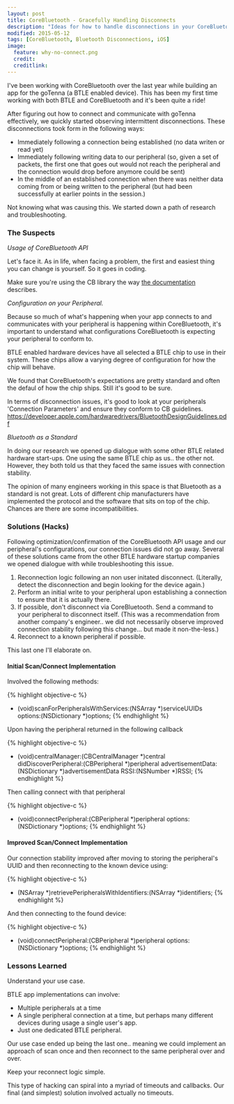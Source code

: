 ```yaml
---
layout: post
title: CoreBluetooth - Gracefully Handling Disconnects
description: "Ideas for how to handle disconnections in your CoreBluetooth app"
modified: 2015-05-12
tags: [CoreBluetooth, Bluetooth Disconnections, iOS]
image:
  feature: why-no-connect.png
  credit: 
  creditlink: 
---
```


I've been working with CoreBluetooth over the last year while building an app for the goTenna (a BTLE enabled device). This has been my first time working with both BTLE and CoreBluetooth and it's been quite a ride!

After figuring out how to connect and communicate with goTenna effectively, we quickly started observing intermittent disconnections. These disconnections took form in the following ways:

* Immediately following a connection being established (no data writen or read yet)
* Immediately following writing data to our peripheral (so, given a set of packets, the first one that goes out would not reach the peripheral and the connection would drop before anymore could be sent)
* In the middle of an established connection when there was neither data coming from or being written to the peripheral (but had been successfully at earlier points in the session.)

Not knowing what was causing this. We started down a path of research and troubleshooting.

### The Suspects

*Usage of CoreBluetooth API*

Let's face it. As in life, when facing a problem, the first and easiest thing you can change is yourself. So it goes in coding.

Make sure you're using the CB library the way [the documentation](https://developer.apple.com/library/ios/documentation/NetworkingInternetWeb/Conceptual/CoreBluetooth_concepts/AboutCoreBluetooth/Introduction.html) describes.

*Configuration on your Peripheral.*

Because so much of what's happening when your app connects to and communicates with your peripheral is happening within CoreBluetooth, it's important to understand what configurations CoreBluetooth is expecting your peripheral to conform to.

BTLE enabled hardware devices have all selected a BTLE chip to use in their system. These chips allow a varying degree of configuration for how the chip will behave. 

We found that CoreBluetooth's expectations are pretty standard and often the defaul of how the chip ships. Still it's good to be sure.

In terms of disconnection issues, it's good to look at your peripherals 'Connection Parameters' and ensure they conform to CB guidelines. https://developer.apple.com/hardwaredrivers/BluetoothDesignGuidelines.pdf

*Bluetooth as a Standard*

In doing our research we opened up dialogue with some other BTLE related hardware start-ups. One using the same BTLE chip as us.. the other not. However, they both told us that they faced the same issues with connection stability.

The opinion of many engineers working in this space is that Bluetooth as a standard is not great. Lots of different chip manufacturers have implemented the protocol and the software that sits on top of the chip. Chances are there are some incompatibilities. 

### Solutions (Hacks)

Following optimization/confirmation of the CoreBluetooth API usage and our peripheral's configurations, our connection issues did not go away. Several of these solutions came from the other BTLE hardware startup companies we opened dialogue with while troubleshooting this issue.

1. Reconnection logic following an non user initated disconnect. (Literally, detect the disconnection and begin looking for the device again.)
2. Perform an initial write to your peripheral upon establishing a connection to ensure that it is actually there.
3. If possible, don't disconnect via CoreBluetooth. Send a command to your peripheral to disconnect itself. (This was a recommendation from another company's engineer.. we did not necessarily observe improved connection stability following this change... but made it non-the-less.)
4. Reconnect to a known peripheral if possible. 

This last one I'll elaborate on.

#### Initial Scan/Connect Implementation

Involved the following methods:

{% highlight objective-c %}
- (void)scanForPeripheralsWithServices:(NSArray *)serviceUUIDs options:(NSDictionary *)options;
{% endhighlight %}

Upon having the peripheral returned in the following callback

{% highlight objective-c %}
- (void)centralManager:(CBCentralManager *)central didDiscoverPeripheral:(CBPeripheral *)peripheral advertisementData:(NSDictionary *)advertisementData RSSI:(NSNumber *)RSSI;
{% endhighlight %}

Then calling connect with that peripheral

{% highlight objective-c %}
- (void)connectPeripheral:(CBPeripheral *)peripheral options:(NSDictionary *)options;
{% endhighlight %}

#### Improved Scan/Connect Implementation

Our connection stability improved after moving to storing the peripheral's UUID and then reconnecting to the known device using:

{% highlight objective-c %}
- (NSArray *)retrievePeripheralsWithIdentifiers:(NSArray *)identifiers;
{% endhighlight %}

And then connecting to the found device:

{% highlight objective-c %}
- (void)connectPeripheral:(CBPeripheral *)peripheral options:(NSDictionary *)options;
{% endhighlight %}

### Lessons Learned

Understand your use case.

BTLE app implementations can involve:

* Multiple peripherals at a time 
* A single peripheral connection at a time, but perhaps many different devices during usage a single user's app.
* Just one dedicated BTLE peripheral. 

Our use case ended up being the last one.. meaning we could implement an approach of scan once and then reconnect to the same peripheral over and over.

Keep your reconnect logic simple.

This type of hacking can spiral into a myriad of timeouts and callbacks. Our final (and simplest) solution involved actually no timeouts. 





